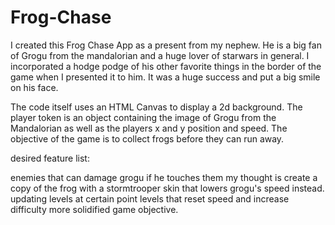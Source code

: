 # Frog-Chase
I created this Frog Chase App as a present from my nephew.  He is a big fan of Grogu from the mandalorian and a huge lover of starwars in general.  I incorporated a hodge podge of his other favorite things in the border of the game when I presented it to him.  It was a huge success and put a big smile on his face.

The code itself uses an HTML Canvas to display a 2d background.  The player token is an object containing the image of Grogu from the Mandalorian as well as
the players x and y position and speed.  The objective of the game is to collect frogs before they can run away.

desired feature list:

enemies that can damage grogu if he touches them my thought is create a copy of the frog with a stormtrooper skin that lowers grogu's speed instead.
updating levels at certain point levels that reset speed and increase difficulty
more solidified game objective.
